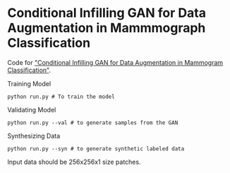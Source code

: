# Conditional Infilling GAN for Data Augmentation in Mammmograph Classification

Code for ["Conditional Infilling GAN for Data Augmentation in Mammogram Classification"](https://arxiv.org/abs/1807.08093).

Training Model

`python run.py # To train the model`

Validating Model

`python run.py --val # to generate samples from the GAN`

Synthesizing Data

`python run.py --syn # to generate synthetic labeled data`

Input data should be 256x256x1 size patches.
